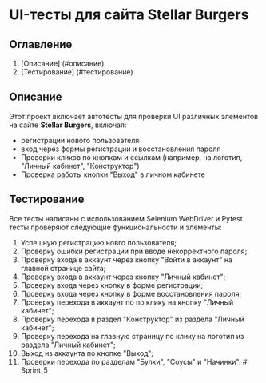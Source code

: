 # UI-тесты для сайта Stellar Burgers

## Оглавление
1. [Описание] (#описание)
2. [Тестирование] (#тестирование)

## Описание

Этот проект включает автотесты для проверки UI различных элементов на сайте **Stellar Burgers**, включая: 

- регистрации нового пользователя 
- вход через формы регистрации и восстановления пароля
- Проверки кликов по кнопкам и ссылкам (например, на логотип, "Личный кабинет", "Конструктор")
- Проверка работы кнопки "Выход" в личном кабинете

## Тестирование
Все тесты написаны с использованием Selenium WebDriver и Pytest. тесты проверяют следующие функциональности и элементы: 
1. Успешную регистрацию новго пользователя; 
2. Проверку ошибки регистрации при вводе некорректного пароля; 
3. Проверку входа в аккаунт через кнопку "Войти в аккаунт" на главной странице сайта; 
4. Проверку входа в аккаунт через кнопку "Личный кабинет"; 
5. Проверку входа через кнопку в форме регистрации; 
6. Проверку входа через кнопку в форме восстановления пароля; 
7. Проверку перехода в аккаунт по по клику на кнопку "Личный кабинет"; 
8. Проверку перехода в раздел "Конструктор" из раздела "Личный кабинет";
9. Проверку перехода на главную страницу по клику на логотип из раздела "Личный кабинет";
10. Выход из аккаунта по кнопке "Выход";
11. Проверки перехода по разделам "Булки", "Соусы" и "Начинки".
#   S p r i n t _ 5  
 